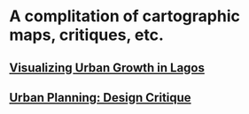 
# A complitation of cartographic maps, critiques, etc.

## [Visualizing Urban Growth in Lagos](lagos/lagos.md)

## [Urban Planning: Design Critique](crit/crit.md)

